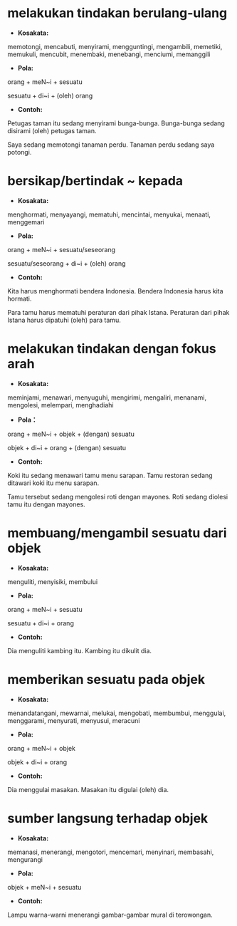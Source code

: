 # melakukan tindakan berulang-ulang

- **Kosakata:**

memotongi, mencabuti, menyirami, mengguntingi, mengambili, memetiki, memukuli, mencubit, menembaki, menebangi, menciumi, memanggili

- **Pola:**

orang + meN\~i + sesuatu

sesuatu + di\~i + (oleh) orang

- **Contoh:**

Petugas taman itu sedang menyirami bunga-bunga.
Bunga-bunga sedang disirami (oleh) petugas taman.

Saya sedang memotongi tanaman perdu.
Tanaman perdu sedang saya potongi.

# bersikap/bertindak \~ kepada

- **Kosakata:**

menghormati, menyayangi, mematuhi, mencintai, menyukai, menaati, menggemari

- **Pola:**

orang + meN\~i + sesuatu/seseorang

sesuatu/seseorang + di\~i + (oleh) orang

- **Contoh:**

Kita harus menghormati bendera Indonesia.
Bendera Indonesia harus kita hormati.

Para tamu harus mematuhi peraturan dari pihak Istana.
Peraturan dari pihak Istana harus dipatuhi (oleh) para tamu.

# melakukan tindakan dengan fokus arah

- **Kosakata:**

meminjami, menawari, menyuguhi, mengirimi, mengaliri, menanami, mengolesi, melempari, menghadiahi

- **Pola：**

orang + meN\~i + objek + (dengan) sesuatu

objek + di\~i + orang + (dengan) sesuatu

- **Contoh:**

Koki itu sedang menawari tamu menu sarapan.
Tamu restoran sedang ditawari koki itu menu sarapan.

Tamu tersebut sedang mengolesi roti dengan mayones.
Roti sedang diolesi tamu itu dengan mayones.

# membuang/mengambil sesuatu dari objek

- **Kosakata:**

menguliti, menyisiki, membului

- **Pola:**

orang + meN\~i + sesuatu

sesuatu + di\~i + orang

- **Contoh:**

Dia menguliti kambing itu.
Kambing itu dikulit dia.

# memberikan sesuatu pada objek

- **Kosakata:**

menandatangani, mewarnai, melukai, mengobati, membumbui, menggulai, menggarami, menyurati, menyusui, meracuni

- **Pola:**

orang + meN\~i + objek

objek + di\~i + orang

- **Contoh:**

Dia menggulai masakan.
Masakan itu digulai (oleh) dia.

# sumber langsung terhadap objek

- **Kosakata:**

memanasi, menerangi, mengotori, mencemari, menyinari, membasahi, mengurangi

- **Pola:**

objek + meN\~i + sesuatu

- **Contoh:**

Lampu warna-warni menerangi gambar-gambar mural di terowongan.
